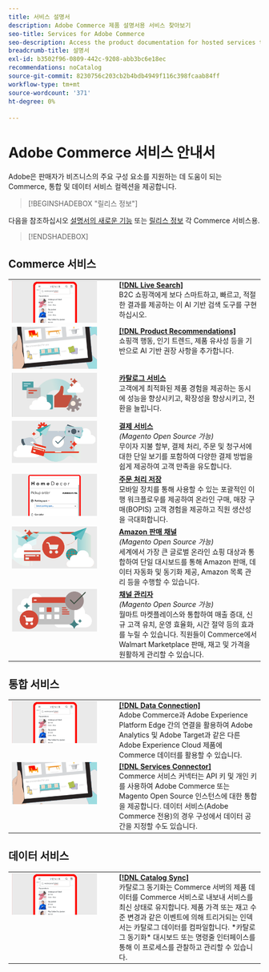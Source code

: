 ```yaml
---
title: 서비스 설명서
description: Adobe Commerce 제품 설명서용 서비스 찾아보기
seo-title: Services for Adobe Commerce
seo-description: Access the product documentation for hosted services that help Adobe Commerce and Magento Open Source merchants support key components of their business.
breadcrumb-title: 설명서
exl-id: b3502f96-0809-442c-9208-abb3bc6e18ec
recommendations: noCatalog
source-git-commit: 8230756c203cb2b4bdb4949f116c398fcaab84ff
workflow-type: tm+mt
source-wordcount: '371'
ht-degree: 0%

---
```


# Adobe Commerce 서비스 안내서

Adobe은 판매자가 비즈니스의 주요 구성 요소를 지원하는 데 도움이 되는 Commerce, 통합 및 데이터 서비스 컬렉션을 제공합니다.

>[!BEGINSHADEBOX &quot;릴리스 정보&quot;]

다음을 참조하십시오 [설명서의 새로운 기능](whats-new.md) 또는 [릴리스 정보](release-notes-all.md) 각 Commerce 서비스용.

>[!ENDSHADEBOX]

## Commerce 서비스

<table>
<tr>
  <td valign="top" width="200">
      <img alt="[!DNL Live Search]" src="assets/live-search.png" width="170px"/></td>
   <td valign="top"><a href="https://experienceleague.adobe.com/en/docs/commerce-merchant-services/live-search/overview"><strong>[!DNL Live Search]</strong></a>
    <div>B2C 쇼핑객에게 보다 스마트하고, 빠르고, 적절한 결과를 제공하는 이 AI 기반 검색 도구를 구현하십시오.</div>
  </td>
   </tr>
<tr>
   <td valign="top" width="200">
       <img alt="[!UICONTROL Product Recommendations]" src="assets/product-recs.png" width="170px"/></td>
   <td valign="top">
   <a href="https://experienceleague.adobe.com/en/docs/commerce-merchant-services/product-recommendations/overview"><strong>[!DNL Product Recommendations]</strong></a>
    <div>쇼핑객 행동, 인기 트렌드, 제품 유사성 등을 기반으로 AI 기반 권장 사항을 추가합니다.</div>
  </td>
   </tr>
<tr>
    <td valign="top" width="200px">
       <img alt="카탈로그 서비스" src="assets/catalog-service.png" width="170px"></td>
   <td valign="top"><a href="https://experienceleague.adobe.com/en/docs/commerce-merchant-services/catalog-service/guide-overview"> <strong>카탈로그 서비스</strong></a> <br>
    <div>고객에게 최적화된 제품 경험을 제공하는 동시에 성능을 향상시키고, 확장성을 향상시키고, 전환을 늘립니다.</div>
  </td>
   </tr>
<tr>
  <td valign="top" width="200px">
    <img alt="결제 서비스" src="assets/payment-services.png" width="170px"/></td>
   <td valign="top"><a href="https://experienceleague.adobe.com/en/docs/commerce-merchant-services/payment-services/guide-overview"><strong>결제 서비스</strong></a>  <br><em>(Magento Open Source 가능)</em>
    <div>무이자 지불 할부, 결제 처리, 주문 및 청구서에 대한 단일 보기를 포함하여 다양한 결제 방법을 쉽게 제공하여 고객 만족을 유도합니다.</div>
  </td>
    </tr>
<tr>
    <td valign="top" width="200px">
       <img alt="주문 처리 저장" src="assets/store-fulfillment-landing-graphic.png" width="170px"/></td>
   <td valign="top"><a href="https://experienceleague.adobe.com/en/docs/commerce-merchant-services/store-fulfillment/guide-overview"> <strong>주문 처리 저장</strong></a></br>
    <div>모바일 장치를 통해 사용할 수 있는 포괄적인 이행 워크플로우를 제공하여 온라인 구매, 매장 구매(BOPIS) 고객 경험을 제공하고 직원 생산성을 극대화합니다.</div>
  </td>
   </tr>
<tr>
    <td valign="top" width="200px">
       <img alt="Amazon Sales Channel" src="assets/amazon-channel.png" width="170px"></td>
   <td valign="top"><a href="https://experienceleague.adobe.com/en/docs/commerce-channels/amazon/guide-overview"> <strong>Amazon 판매 채널</strong></a> <br><em>(Magento Open Source 가능)</em>
    <div>세계에서 가장 큰 글로벌 온라인 쇼핑 대상과 통합하여 단일 대시보드를 통해 Amazon 판매, 데이터 자동화 및 동기화 제공, Amazon 목록 관리 등을 수행할 수 있습니다.</div>
  </td>
   </tr>
<tr>
    <td valign="top">
       <img alt="[!DNL Channel Manager]" src="assets/channel-manager.png" width="170px"></td>
   <td valign="top"><a href="https://experienceleague.adobe.com/en/docs/commerce-channels/channel-manager/guide-overview"> <strong>채널 관리자</strong></a> <br><em>(Magento Open Source 가능)</em>
    <div>월마트 마켓플레이스와 통합하여 매출 증대, 신규 고객 유치, 운영 효율화, 시간 절약 등의 효과를 누릴 수 있습니다. 직원들이 Commerce에서 Walmart Marketplace 판매, 재고 및 가격을 원활하게 관리할 수 있습니다.</div>
  </td>
   </tr>
</table>

## 통합 서비스

<table>
<tr>
  <td valign="top" width="200">
      <img alt="[!DNL Data Connection]" src="assets/live-search.png" width="170px"/></td>
   <td valign="top"><a href="https://experienceleague.adobe.com/en/docs/commerce-merchant-services/data-connection/overview"><strong>[!DNL Data Connection]</strong></a>  
    <div>Adobe Commerce과 Adobe Experience Platform Edge 간의 연결을 활용하여 Adobe Analytics 및 Adobe Target과 같은 다른 Adobe Experience Cloud 제품에 Commerce 데이터를 활용할 수 있습니다.</div>
  </td>
   </tr>
<tr>
   <td valign="top" width="200">
       <img alt="[!UICONTROL Services Connector]" src="assets/product-recs.png" width="170px"/></td>
   <td valign="top">
   <a href="https://experienceleague.adobe.com/en/docs/commerce-merchant-services/user-guides/integration-services/saas"><strong>[!DNL Services Connector]</strong></a>
    <div>Commerce 서비스 커넥터는 API 키 및 개인 키를 사용하여 Adobe Commerce 또는 Magento Open Source 인스턴스에 대한 통합을 제공합니다. 데이터 서비스(Adobe Commerce 전용)의 경우 구성에서 데이터 공간을 지정할 수도 있습니다.</div>
  </td>
   </tr>
</table>

## 데이터 서비스

<table>
<tr>
   <td valign="top" width="200">
      <img alt="[!DNL Catalog Sync]" src="assets/live-search.png" width="170px"/></td>
   <td valign="top"><a href="https://experienceleague.adobe.com/en/docs/commerce-merchant-services/user-guides/data-services/catalog-sync"><strong>[!DNL Catalog Sync]</strong></a>
    <div>카탈로그 동기화는 Commerce 서버의 제품 데이터를 Commerce 서비스로 내보내 서비스를 최신 상태로 유지합니다. 제품 가격 또는 재고 수준 변경과 같은 이벤트에 의해 트리거되는 인덱서는 카탈로그 데이터를 컴파일합니다. *카탈로그 동기화* 대시보드 또는 명령줄 인터페이스를 통해 이 프로세스를 관찰하고 관리할 수 있습니다.</div>
  </td>
</tr>
</table>
